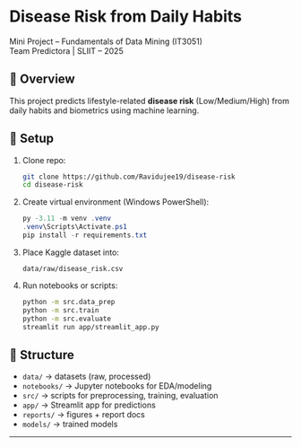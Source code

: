 # Disease Risk from Daily Habits

Mini Project – Fundamentals of Data Mining (IT3051)  
Team Predictora | SLIIT – 2025  

## 📌 Overview
This project predicts lifestyle-related **disease risk** (Low/Medium/High) from daily habits and biometrics using machine learning.

## 🚀 Setup

1. Clone repo:
   ```bash
   git clone https://github.com/Ravidujee19/disease-risk
   cd disease-risk
   ```

2. Create virtual environment (Windows PowerShell):
   ```powershell
   py -3.11 -m venv .venv
   .venv\Scripts\Activate.ps1
   pip install -r requirements.txt
   ```

3. Place Kaggle dataset into:
   ```
   data/raw/disease_risk.csv
   ```

4. Run notebooks or scripts:
   ```bash
   python -m src.data_prep
   python -m src.train
   python -m src.evaluate
   streamlit run app/streamlit_app.py
   ```

## 📂 Structure
- `data/` → datasets (raw, processed)
- `notebooks/` → Jupyter notebooks for EDA/modeling
- `src/` → scripts for preprocessing, training, evaluation
- `app/` → Streamlit app for predictions
- `reports/` → figures + report docs
- `models/` → trained models

---
